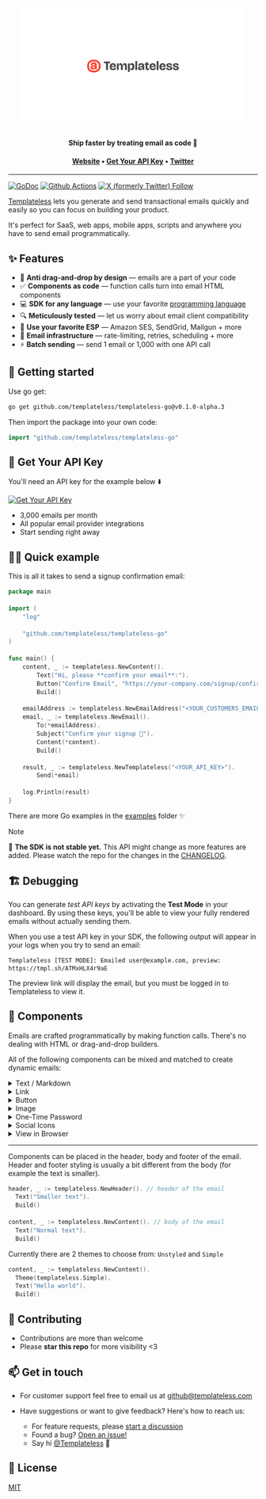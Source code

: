 <h1 align="center">
  <a href="https://templateless.com/">
    <img src="templateless.webp" alt="Templateless" width="450px">
  </a>
  <br />
</h1>

<p align="center">
  <b>Ship faster by treating email as code 🚀</b> <br />
</p>

<h4 align="center">
  <a href="https://templateless.com/">Website</a> &bull;
  <a href="https://app.templateless.com/">Get Your API Key</a> &bull;
  <a href="https://twitter.com/templateless">Twitter</a>
</h4>

---

[![GoDoc](https://godoc.org/github.com/templateless/templateless-go?status.svg)](https://godoc.org/github.com/templateless/templateless-go)
[![Github Actions](https://img.shields.io/github/actions/workflow/status/templateless/templateless-go/tests.yml)](https://github.com/templateless/templateless-go/actions)
[![X (formerly Twitter) Follow](https://img.shields.io/twitter/follow/Templateless)](https://twitter.com/templateless)

[Templateless](https://templateless.com) lets you generate and send transactional emails quickly and easily so you can focus on building your product.

It's perfect for SaaS, web apps, mobile apps, scripts and anywhere you have to send email programmatically.

## ✨ Features

- 👋 **Anti drag-and-drop by design** — emails are a part of your code
- ✅ **Components as code** — function calls turn into email HTML components
- 💻 **SDK for any language** — use your favorite [programming language](https://github.com/orgs/templateless/repositories)
- 🔍 **Meticulously tested** — let us worry about email client compatibility
- 💌 **Use your favorite ESP** — Amazon SES, SendGrid, Mailgun + more
- 💪 **Email infrastructure** — rate-limiting, retries, scheduling + more
- ⚡ **Batch sending** — send 1 email or 1,000 with one API call

## 🚀 Getting started

Use go get:

```bash
go get github.com/templateless/templateless-go@v0.1.0-alpha.3
```

Then import the package into your own code:

```go
import "github.com/templateless/templateless-go"
```

## 🔑 Get Your API Key

You'll need an API key for the example below ⬇️

[![Get Your API Key](https://img.shields.io/badge/Get_Your_API_Key-free-blue?style=for-the-badge)](https://app.templateless.com/)

- 3,000 emails per month
- All popular email provider integrations
- Start sending right away

## 👩‍💻 Quick example

This is all it takes to send a signup confirmation email:

```go
package main

import (
	"log"

	"github.com/templateless/templateless-go"
)

func main() {
	content, _ := templateless.NewContent().
		Text("Hi, please **confirm your email**:").
		Button("Confirm Email", "https://your-company.com/signup/confirm?token=XYZ").
		Build()

	emailAddress := templateless.NewEmailAddress("<YOUR_CUSTOMERS_EMAIL_ADDRESS>")
	email, _ := templateless.NewEmail().
		To(*emailAddress).
		Subject("Confirm your signup 👋").
		Content(*content).
		Build()

	result, _ := templateless.NewTemplateless("<YOUR_API_KEY>").
		Send(*email)

	log.Println(result)
}
```

There are more Go examples in the [examples](examples) folder ✨

> [!NOTE]
> 🚧 **The SDK is not stable yet.** This API might change as more features are added. Please watch the repo for the changes in the [CHANGELOG](CHANGELOG.md).

## 🏗 Debugging

You can generate _test API keys_ by activating the **Test Mode** in your dashboard. By using these keys, you'll be able to view your fully rendered emails without actually sending them.

When you use a test API key in your SDK, the following output will appear in your logs when you try to send an email:

```log
Templateless [TEST MODE]: Emailed user@example.com, preview: https://tmpl.sh/ATMxHLX4r9aE
```

The preview link will display the email, but you must be logged in to Templateless to view it.

## 🔳 Components

Emails are crafted programmatically by making function calls. There's no dealing with HTML or drag-and-drop builders.

All of the following components can be mixed and matched to create dynamic emails:

<details>
  <summary>Text / Markdown</summary>

Text component allow you to insert a paragraph. Each paragraph supports basic markdown:

- Bold text: `**bold text**`
- Italic text: `_italic text_`
- Link: `[link text](https://example.com)`
- Also a link: `<https://example.com>`
- Headers (h1-h6):

  - `# Big Header`
  - `###### Small Header`

- Unordered list:

  ```md
  - item one
  - item two
  - item three
  ```

- Ordered list:

  ```md
  1. item one
  1. item two
  1. item three
  ```

```go
templateless.NewContent().
	Text("## Thank you for signing up").
	Text("Please **verify your email** by [clicking here](https://example.com/confirm?token=XYZ)").
	Build()
```

</details>
<details><summary>Link</summary>

Link component adds an anchor tag. This is the same as a text component with the link written in markdown:

```go
templateless.NewContent().
	Link("Confirm Email", "https://example.com/confirm?token=XYZ"). // or...
	Text("[Confirm Email](https://example.com/confirm?token=XYZ)").
	Build()
```

</details>
<details><summary>Button</summary>

Button can also be used as a call to action. Button color is set via your dashboard's app color.

```go
templateless.NewContent().
	Button("Confirm Email", "https://example.com/confirm?token=XYZ").
	Build()
```

</details>
<details><summary>Image</summary>

Image component will link to an image within your email. Keep in mind that a lot of email clients will prevent images from being loaded automatically for privacy reasons.

```go
templateless.NewContent().
	Image(
		"https://placekitten.com/300/200",  // where the image is hosted
		"https://example.com",        		// [optional] link url, if you want it to be clickable
		300,                          		// [optional] width
		200,                          		// [optional] height
		"Alt text",                   		// [optional] alternate text
	).
	Build()
```

Only the `src` parameter is required; everything else is optional.

**If you have "Image Optimization" turned on:**

1. Your images will be cached and distributed by our CDN for faster loading. The cache does not expire. If you'd like to re-cache, simply append a query parameter to the end of your image url.
1. Images will be converted into formats that are widely supported by email clients. The following image formats will be processed automatically:

    - Jpeg
    - Png
    - Gif
    - WebP
    - Tiff
    - Ico
    - Bmp
    - Svg

1. Maximum image size is 5MB for free accounts and 20MB for paid accounts.
1. You can specify `width` and/or `height` if you'd like (they are optional). Keep in mind that images will be scaled down to fit within the email theme, if they're too large.

</details>
<details><summary>One-Time Password</summary>

OTP component is designed for showing temporary passwords and reset codes.

```go
templateless.NewContent().
	Text("Here's your **temporary login code**:").
	Otp("XY78-2BT0-YFNB-ALW9").
	Build()
```

</details>
<details><summary>Social Icons</summary>

You can easily add social icons with links by simply specifying the username. Usually, this component is placed in the footer of the email.

These are all the supported platforms:

```go
templateless.NewContent().
	Socials([]components.SocialItem{
		*components.NewSocialItem(components.Website, "https://example.com"),
		*components.NewSocialItem(components.Email, "username@example.com"),
		*components.NewSocialItem(components.Phone, "123-456-7890"), // `tel:` link
		*components.NewSocialItem(components.Facebook, "Username"),
		*components.NewSocialItem(components.YouTube, "ChannelID"),
		*components.NewSocialItem(components.Twitter, "Username"),
		*components.NewSocialItem(components.X, "Username"),
		*components.NewSocialItem(components.GitHub, "Username"),
		*components.NewSocialItem(components.Instagram, "Username"),
		*components.NewSocialItem(components.LinkedIn, "Username"),
		*components.NewSocialItem(components.Slack, "Org"),
		*components.NewSocialItem(components.Discord, "Username"),
		*components.NewSocialItem(components.TikTok, "Username"),
		*components.NewSocialItem(components.Snapchat, "Username"),
		*components.NewSocialItem(components.Threads, "Username"),
		*components.NewSocialItem(components.Telegram, "Username"),
	}).
	Build()
```

</details>
<details><summary>View in Browser</summary>

If you'd like your recipients to be able to read the email in a browser, you can add the "view in browser" component that will automatically generate a link. Usually, this is placed in the header or footer of the email.

You can optionally provide the text for the link. If none is provided, default is used: "View in browser"

**Anyone who knows the link will be able to see the email.**

```go
templateless.NewContent().
	ViewInBrowser("Read Email in Browser").
	Build()
```

</details>

---

Components can be placed in the header, body and footer of the email. Header and footer styling is usually a bit different from the body (for example the text is smaller).

```go
header, _ := templateless.NewHeader(). // header of the email
  Text("Smaller text").
  Build()

content, _ := templateless.NewContent(). // body of the email
  Text("Normal text").
  Build()
```

Currently there are 2 themes to choose from: `Unstyled` and `Simple`

```go
content, _ := templateless.NewContent().
  Theme(templateless.Simple).
  Text("Hello world").
  Build()
```

## 🤝 Contributing

- Contributions are more than welcome
- Please **star this repo** for more visibility <3

## 📫 Get in touch

- For customer support feel free to email us at [github@templateless.com](mailto:github@templateless.com)

- Have suggestions or want to give feedback? Here's how to reach us:

    - For feature requests, please [start a discussion](https://github.com/templateless/templateless-go/discussions)
    - Found a bug? [Open an issue!](https://github.com/templateless/templateless-go/issues)
    - Say hi [@Templateless](https://twitter.com/templateless) 👋

## 🍻 License

[MIT](LICENSE)
